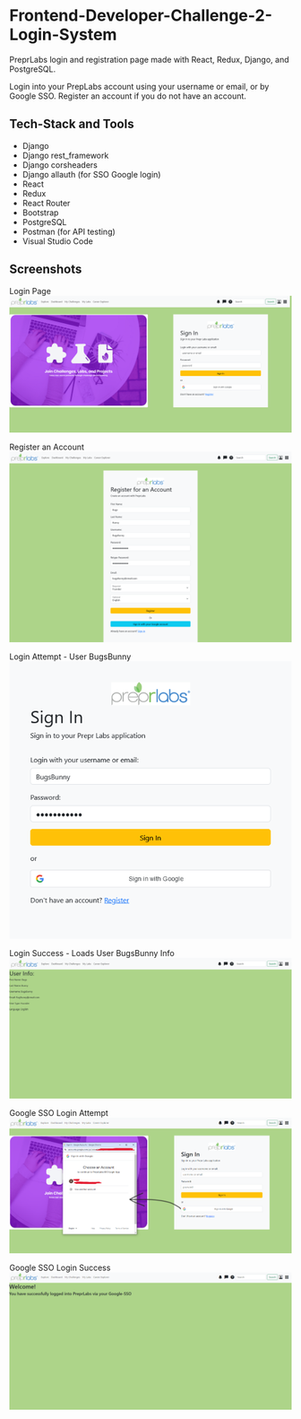 # Frontend-Developer-Challenge-2-Login-System
PreprLabs login and registration page made with React, Redux, Django, and PostgreSQL. 

Login into your PrepLabs account using your username or email, or by Google SSO. Register an account if you do not have an account.

## Tech-Stack and Tools
- Django
- Django rest_framework
- Django corsheaders
- Django allauth (for SSO Google login)
- React
- Redux
- React Router
- Bootstrap
- PostgreSQL
- Postman (for API testing)
- Visual Studio Code


## Screenshots
Login Page
![Login Page](images/loginPage.png "")

Register an Account
![Register an Account](images/registerPage.png "")

Login Attempt - User BugsBunny
![Login Attempt](images/loginAttempt.png "")

Login Success - Loads User BugsBunny Info
![Login Success](images/loadUserData.png "")

Google SSO Login Attempt 
![Google SSO Login Attempt](images/googleSSOPopUp.png "")

Google SSO Login Success 
![Google SSO Login Success](images/successGoogleLogin.png "")